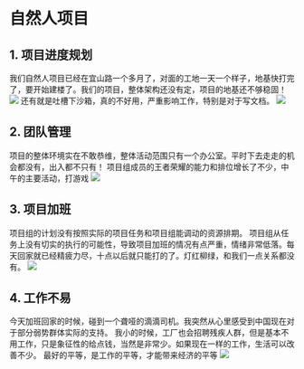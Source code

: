 # 自然人项目


## 1. 项目进度规划
我们自然人项目已经在宜山路一个多月了，对面的工地一天一个样子，地基快打完了，要开始建楼了。我们的项目，整体架构还没有定，项目的地基还不够稳固！
![](http://ubtcn.huaimingxiang.top:8830/images/2021/12/25/20211225124001.png)
还有就是吐槽下沙箱，真的不好用，严重影响工作，特别是对于写文档。
![](http://ubtcn.huaimingxiang.top:8830/images/2021/12/25/20211225124243.png)


## 2. 团队管理
项目的整体环境实在不敢恭维，整体活动范围只有一个办公室。平时下去走走的机会都没有，出入都不只有！
项目组成员的王者荣耀的能力和排位增长了不少，中午的主要活动，打游戏
![](http://ubtcn.huaimingxiang.top:8830/images/2021/12/25/20211225124337.png)


## 3. 项目加班
项目组的计划没有按照实际的项目任务和项目组能调动的资源排期。
项目组从任务上没有切实的执行的可能性，导致项目加班的情况有点严重，情绪非常低落。每天回家就已经精疲力尽，十点以后就只能打的了。灯红柳绿，和我们一点关系都没有。
![](http://ubtcn.huaimingxiang.top:8830/images/2021/12/25/20211225124422.png)

## 4. 工作不易
今天加班回家的时候，碰到一个聋哑的滴滴司机。我突然从心里感受到中国现在对于部分弱势群体实际的支持。
我小的时候，工厂也会招聘残疾人群，但是基本不用工作，只是象征性的给点钱，当然是非常少。如果现在一样的工作，生活可以改善不少。
最好的平等，是工作的平等，才能带来经济的平等
![](http://ubtcn.huaimingxiang.top:8830/images/2021/12/25/20211225124527.png)




